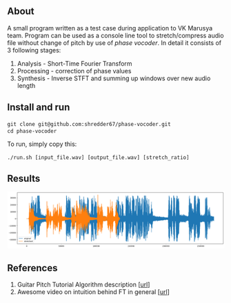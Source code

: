 ## About

A small program written as a test case during application to VK Marusya team. Program can be used as a console line tool to stretch/compress audio file without change of pitch by use of _phase vocoder_. In detail it consists of 3 following stages:

1. Analysis - Short-Time Fourier Transform
2. Processing - correction of phase values
3. Synthesis - Inverse STFT and summing up windows over new audio length

## Install and run

```
git clone git@github.com:shredder67/phase-vocoder.git
cd phase-vocoder
```

To run, simply copy this:

```
./run.sh [input_file.wav] [output_file.wav] [stretch_ratio]
```

## Results

![](./docs/res.png)

## References

1. Guitar Pitch Tutorial Algorithm description [[url](https://www.guitarpitchshifter.com/algorithm.html)]
2. Awesome video on intuition behind FT in general [[url](https://www.youtube.com/watch?v=KxRmbtJWUzI)]
